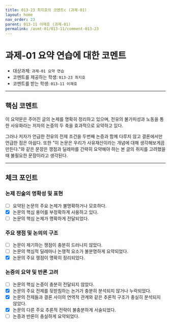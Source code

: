 ```yaml
---
title: 013-23 최지호의 코멘트c (과제-01) 
layout: home
nav_order: 23
parent: 013-11 이재호 (과제-01)
permalink: /asmt-01/013-11/comment-013-23
---
```


# 과제-01 요약 연습에 대한 코멘트

- 대상과제: `과제-01 요약 연습`
- 코멘트를 제공하는 학생: `013-23 최지호` 
- 코멘트를 받는 학생: `013-11 이재호` 

---

## 핵심 코멘트

이 요약문은 주어진 글의 논제를 명확히 정리하고 있으며, 전유의 불가피성과 노동을 통한 사유화라는 저자의 논증의 두 축을 효과적으로 요약하고 있다. 

그러나 저자가 언급한 전유의 전제 조건을 두번째 논증과 함께 다루지 않고 결론에서만 언급한 점은 아쉽다. 또한 "이 논문은 우리가 사유재산이라는 개념에 대해 생각해보게끔 만든다."와 같은 문장은 쟁점과 딜레마를 간략히 요약해야 하는 본 글의 취지를 고려했을 때 불필요한 문장이라고 생각된다. 

---

## 체크 포인트

### 논제 진술의 명확성 및 표현  
- [ ] 요약된 논문의 주요 논제가 불명확하거나 모호하다.  
- [x] 논문의 핵심 용어를 부정확하게 사용하고 있다.  
- [ ] 논문의 핵심 논제가 명확하게 전달되었다.  

### 주요 쟁점 및 논의의 구조  
- [ ] 논문이 제기하는 쟁점이 충분히 드러나지 않았다.  
- [ ] 논문의 핵심적 딜레마나 논쟁적 요소가 불분명하게 요약되었다.  
- [x] 논문의 주요 쟁점이 명확히 정리되었다.  

### 논증의 요약 및 반론 고려  
- [ ] 논문의 핵심 논증이 충분히 전달되지 않았다.  
- [x] 논문의 주요 전제를 뒷받침하는 논거가 충분히 분석되지 않거나 누락되었다.  
- [x] 논문의 전제들과 결론 사이의 연역적 관계와 같은 추론적 구조가 충실히 분석되지 않았다.  
- [x] 논문의 다른 주요 추론적 전략이 불충분하게 서술되었다.
- [ ] 논증과 반론이 충실하게 요약되었다. 